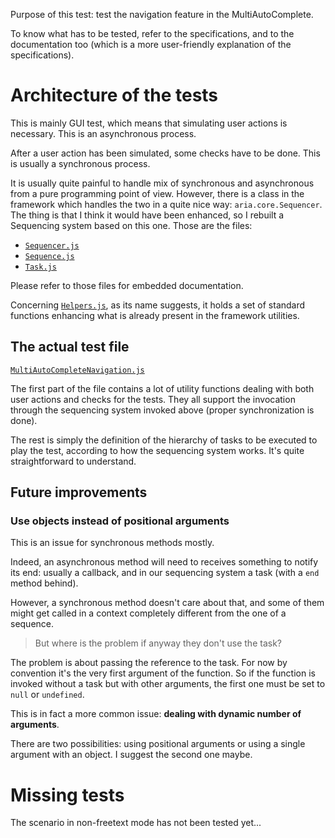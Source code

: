 Purpose of this test: test the navigation feature in the MultiAutoComplete.

To know what has to be tested, refer to the specifications, and to the documentation too (which is a more user-friendly explanation of the specifications).





# Architecture of the tests

This is mainly GUI test, which means that simulating user actions is necessary. This is an asynchronous process.

After a user action has been simulated, some checks have to be done. This is usually a synchronous process.

It is usually quite painful to handle mix of synchronous and asynchronous from a pure programming point of view. However, there is a class in the framework which handles the two in a quite nice way: `aria.core.Sequencer`. The thing is that I think it would have been enhanced, so I rebuilt a Sequencing system based on this one. Those are the files:

* [`Sequencer.js`](./Sequencer.js)
* [`Sequence.js`](./Sequence.js)
* [`Task.js`](./Task.js)

Please refer to those files for embedded documentation.

Concerning [`Helpers.js`](./Helpers.js), as its name suggests, it holds a set of standard functions enhancing what is already present in the framework utilities.

## The actual test file

[`MultiAutoCompleteNavigation.js`](./MultiAutoCompleteNavigation.js)

The first part of the file contains a lot of utility functions dealing with both user actions and checks for the tests. They all support the invocation through the sequencing system invoked above (proper synchronization is done).

The rest is simply the definition of the hierarchy of tasks to be executed to play the test, according to how the sequencing system works. It's quite straightforward to understand.

## Future improvements

### Use objects instead of positional arguments

This is an issue for synchronous methods mostly.

Indeed, an asynchronous method will need to receives something to notify its end: usually a callback, and in our sequencing system a task (with a `end` method behind).

However, a synchronous method doesn't care about that, and some of them might get called in a context completely different from the one of a sequence.

> But where is the problem if anyway they don't use the task?

The problem is about passing the reference to the task. For now by convention it's the very first argument of the function. So if the function is invoked without a task but with other arguments, the first one must be set to `null` or `undefined`.

This is in fact a more common issue: __dealing with dynamic number of arguments__.

There are two possibilities: using positional arguments or using a single argument with an object. I suggest the second one maybe.




# Missing tests

The scenario in non-freetext mode has not been tested yet...

